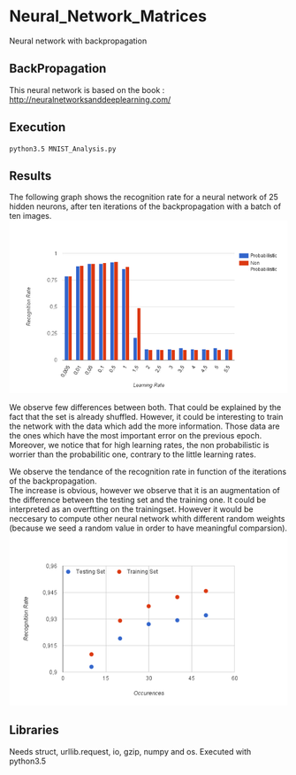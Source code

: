 # Neural_Network_Matrices
Neural network with backpropagation

## BackPropagation
This neural network is based on the book : http://neuralnetworksanddeeplearning.com/

## Execution
```
python3.5 MNIST_Analysis.py
```

## Results
The following graph shows the recognition rate for a neural network of 25 hidden neurons, after ten iterations of the backpropagation with a batch of ten images.  
![ResultLearningRate](https://raw.githubusercontent.com/Jeanselme/Neural_Network_Matrices/master/Images/Recognition-LearningRate.png)

We observe few differences between both. That could be explained by the fact that the set is already shuffled. However, it could be interesting to train the network with the data which add the more information. Those data are the ones which have the most important error on the previous epoch.  
Moreover, we notice that for high learning rates, the non probabilistic is worrier than the probabilitic one, contrary to the little learning rates.  

We observe the tendance of the recognition rate in function of the iterations of the backpropagation.  
The increase is obvious, however we observe that it is an augmentation of the difference between the testing set and the training one.
It could be interpreted as an overftting on the trainingset. However it would be neccesary to compute other neural network whith different random weights (because we seed a random value in order to have meaningful comparsion).
![ResultOccurences](https://raw.githubusercontent.com/Jeanselme/Neural_Network_Matrices/master/Images/Recognition-Occurences.png)
## Libraries
Needs struct, urllib.request, io, gzip, numpy and os. Executed with python3.5
